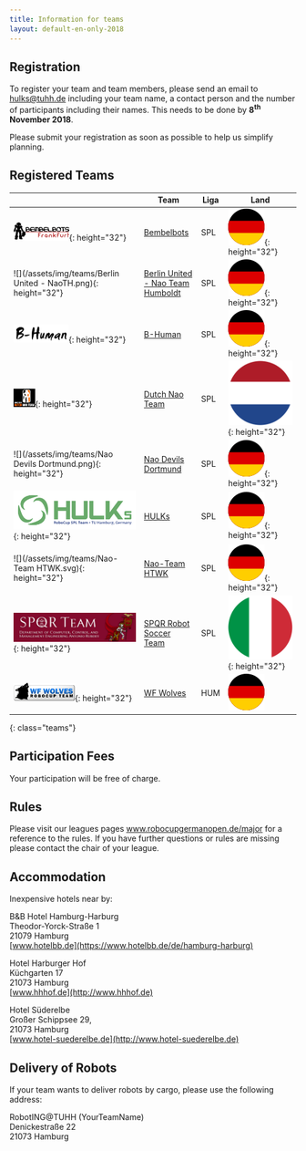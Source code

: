 ```yaml
---
title: Information for teams
layout: default-en-only-2018
---
```


## Registration

To register your team and team members, please send an email to 
<a href="mailto:hulks@tuhh.de">hulks@tuhh.de</a> including your team name, a 
contact person and the number of participants including their names. This 
needs to be done by **8<sup>th</sup> November 2018**.

Please submit your registration as soon as possible to help us simplify planning.

## Registered Teams

|   | Team | Liga | Land |
|---|------|------|------|
| ![](/assets/img/teams/Bembelbots.png){: height="32"} | [Bembelbots](https://www.jrl.cs.uni-frankfurt.de/web/robocup) | SPL | ![DE](/assets/img/de.svg){: height="32"} |
| ![](/assets/img/teams/Berlin United - NaoTH.png){: height="32"} | [Berlin United - Nao Team Humboldt](http://naoth.de) | SPL | ![DE](/assets/img/de.svg){: height="32"} |
| ![](/assets/img/teams/B-Human.png){: height="32"} | [B-Human](https://www.b-human.de) | SPL | ![DE](/assets/img/de.svg){: height="32"} |
| ![](/assets/img/teams/DNT_logo.png){: height="32"} | [Dutch Nao Team](http://www.dutchnaoteam.nl) | SPL | ![NL](/assets/img/nl.svg){: height="32"} |
| ![](/assets/img/teams/Nao Devils Dortmund.png){: height="32"} | [Nao Devils Dortmund](https://naodevils.de/) | SPL | ![DE](/assets/img/de.svg){: height="32"} |
| ![](/assets/img/teams/HULKs.svg){: height="32"} | [HULKs](https://hulks.de) | SPL | ![DE](/assets/img/de.svg){: height="32"} |
| ![](/assets/img/teams/Nao-Team HTWK.svg){: height="32"} | [Nao-Team HTWK](http://www.htwk-robots.de) | SPL | ![DE](/assets/img/de.svg){: height="32"} |
| ![](/assets/img/teams/spqr.jpg){: height="32"} | [SPQR Robot Soccer Team](http://spqr.diag.uniroma1.it/) | SPL | ![IT](/assets/img/it.svg){: height="32"} |
| ![](/assets/img/teams/wolves.png){: height="32"} | [WF Wolves](http://www.wf-wolves.de) | HUM | ![DE](/assets/img/de.svg) |
{: class="teams"}

## Participation Fees

Your participation will be free of charge.

## Rules

Please visit our leagues pages www.robocupgermanopen.de/major for a reference to the rules.
If you have further questions or rules are missing please contact the chair of your league.

## Accommodation

Inexpensive hotels near by:

B&B Hotel Hamburg-Harburg  
Theodor-Yorck-Straße 1  
21079 Hamburg  
[www.hotelbb.de](https://www.hotelbb.de/de/hamburg-harburg)

Hotel Harburger Hof  
Küchgarten 17  
21073 Hamburg  
[www.hhhof.de](http://www.hhhof.de)

Hotel Süderelbe  
Großer Schippsee 29,  
21073 Hamburg  
[www.hotel-suederelbe.de](http://www.hotel-suederelbe.de)

## Delivery of Robots

If your team wants to deliver robots by cargo, please use the following address:

RobotING@TUHH (YourTeamName)  
Denickestraße 22  
21073 Hamburg
